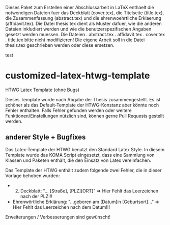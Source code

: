 
Dieses Paket zum Erstellen einer Abschlussarbeit in LaTeX enthaelt die
notwendigen Dateien fuer das Deckblatt (cover.tex), die Titelseite (title.tex),
die Zusammenfassung (abstract.tex) und die ehrenwoehrtliche Erklaerung
(affidavit.tex). Die Datei thesis.tex dient als Muster dafuer, wie die anderen
Dateien inkludiert werden und wie die benutzerspezifischen Angaben gesetzt
werden muessen. Die Dateien
. abstract.tex
. affidavit.tex
. cover.tex
. title.tex
bitte nicht modifizieren! Die eigene Arbeit soll in die Datei thesis.tex geschrieben
werden oder diese ersetzen.

test

# customized-latex-htwg-template

HTWG Latex Template (ohne Bugs)

Dieses Template wurde nach Abgabe der Thesis zusammengestellt. Es ist schöner als das Default-Template der HTWG-Konstanz aber könnte noch Fehler enthalten. Falls Fehler gefunden werden oder weitere Funktionen/Einstellungen nützlich sind, können gerne Pull Requests gestellt werden.


## anderer Style + Bugfixes

Das Latex-Template der HTWG benutzt den Standard Latex Style. In diesem Template wurde das KOMA Script eingesetzt, dass eine Sammlung von Klassen und Paketen enthält, die den Einsatz von Latex vereinfachen.

Das Template der HTWG enthält zudem folgende zwei Fehler, die in dieser Vorlage behoben wurden:
- 2. Deckblatt: "... [Straße], [PLZ][ORT]" => Hier Fehlt das Leerzeichen nach der PLZ!!!
- Ehrenwörtliche Erklärung: "...geboren am [Datum]in [Geburtsort]..." => Hier Fehlt das Leerzeichen nach dem Datum!!!



Erweiterungen / Verbesserungen sind gewünscht!
